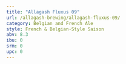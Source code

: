 ```yaml
---
title: "Allagash Fluxus 09"
url: /allagash-brewing/allagash-fluxus-09/
category: Belgian and French Ale
style: French & Belgian-Style Saison
abv: 8.3
ibu: 0
srm: 0
upc: 0
---
```


